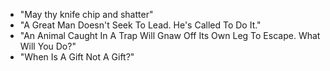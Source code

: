 - "May thy knife chip and shatter"
- "A Great Man Doesn't Seek To Lead. He's Called To Do It."
- "An Animal Caught In A Trap Will Gnaw  Off Its Own Leg To Escape. What Will You Do?"
- "When Is A Gift Not A Gift?"

